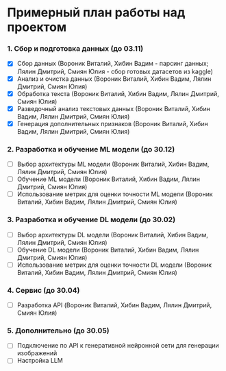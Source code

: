 # Примерный план работы над проектом
### 1. Сбор и подготовка данных (до 03.11)
   - [x] Сбор данных (Вороник Виталий, Хибин Вадим - парсинг данных; Лялин Дмитрий, Смиян Юлия - сбор готовых датасетов из kaggle)
   - [x] Анализ и очистка данных (Вороник Виталий, Хибин Вадим, Лялин Дмитрий, Смиян Юлия)
   - [x] Обработка текста (Вороник Виталий, Хибин Вадим, Лялин Дмитрий, Смиян Юлия)
   - [x] Разведочный анализ текстовых данных (Вороник Виталий, Хибин Вадим, Лялин Дмитрий, Смиян Юлия)
   - [x] Генерация дополнительных признаков (Вороник Виталий, Хибин Вадим, Лялин Дмитрий, Смиян Юлия)
### 2. Разработка и обучение ML модели (до 30.12)
   - [ ] Выбор архитектуры ML модели (Вороник Виталий, Хибин Вадим, Лялин Дмитрий, Смиян Юлия)
   - [ ] Обучение ML модели (Вороник Виталий, Хибин Вадим, Лялин Дмитрий, Смиян Юлия)
   - [ ] Использование метрик для оценки точности ML модели (Вороник Виталий, Хибин Вадим, Лялин Дмитрий, Смиян Юлия)
### 3. Разработка и обучение DL модели (до 30.02)
   - [ ] Выбор архитектуры DL модели (Вороник Виталий, Хибин Вадим, Лялин Дмитрий, Смиян Юлия)
   - [ ] Обучение DL модели (Вороник Виталий, Хибин Вадим, Лялин Дмитрий, Смиян Юлия)
   - [ ] Использование метрик для оценки точности DL модели (Вороник Виталий, Хибин Вадим, Лялин Дмитрий, Смиян Юлия)
### 4. Сервис (до 30.04)
  - [ ] Разработка API (Вороник Виталий, Хибин Вадим, Лялин Дмитрий, Смиян Юлия)
### 5. Дополнительно (до 30.05)
  - [ ] Подключение по API к генеративной нейронной сети для генерации изображений
  - [ ] Настройка LLM
